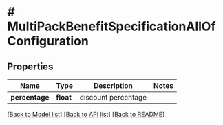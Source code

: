 # # MultiPackBenefitSpecificationAllOfConfiguration

## Properties

Name | Type | Description | Notes
------------ | ------------- | ------------- | -------------
**percentage** | **float** | discount percentage |

[[Back to Model list]](../../README.md#models) [[Back to API list]](../../README.md#endpoints) [[Back to README]](../../README.md)
